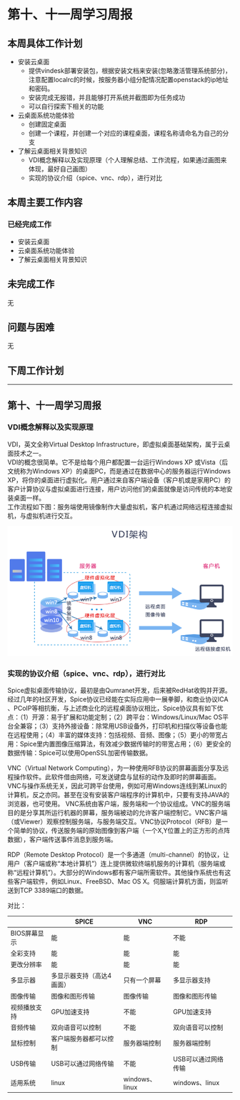 # 第十、十一周学习周报

## 本周具体工作计划

- 安装云桌面
    - 提供vindesk部署安装包，根据安装文档来安装(忽略激活管理系统部分)，注意配置localrc的时候，按服务器小组分配情况配置openstack的ip地址和密码。
    - 安装完成无报错，并且能够打开系统并截图即为任务成功
    - 可以自行探索下相关的功能
- 云桌面系统功能体验
    - 创建固定桌面
    - 创建一个课程，并创建一个对应的课程桌面，课程名称请命名为自己的分支
- 了解云桌面相关背景知识
    - VDI概念解释以及实现原理（个人理解总结、工作流程，如果通过画图来体现，最好自己画图）
    - 实现的协议介绍（spice、vnc、rdp），进行对比
## 本周主要工作内容

### 已经完成工作

- 安装云桌面
- 云桌面系统功能体验
- 了解云桌面相关背景知识

## 未完成工作

无

## 问题与困难

无

## 下周工作计划

---

## 第十、十一周学习周报

### VDI概念解释以及实现原理

VDI，英文全称Virtual Desktop Infrastructure，即虚拟桌面基础架构，属于云桌面技术之一。    
VDI的概念很简单。它不是给每个用户都配置一台运行Windows XP 或Vista（后文统称为Windows XP）的桌面PC，而是通过在数据中心的服务器运行Windows XP，将你的桌面进行虚拟化。用户通过来自客户端设备（客户机或是家用PC）的客户计算协议与虚拟桌面进行连接，用户访问他们的桌面就像是访问传统的本地安装桌面一样。   
工作流程如下图：服务端使用镜像制作大量虚拟机，客户机通过网络远程连接虚拟机，与虚拟机进行交互。


![](./images/VDI概念.png)

### 实现的协议介绍（spice、vnc、rdp），进行对比

Spice虚拟桌面传输协议，最初是由Qumranet开发，后来被RedHat收购并开源。经过几年的社区开发，Spice协议已经能在实际应用中一展拳脚，和商业协议ICA 、PCoIP等相抗衡，与上述商业化的远程桌面协议相比，Spice协议具有如下优点：（1）开源：易于扩展和功能定制；（2）跨平台：Windows/Linux/Mac OS平台全兼容；（3）支持外接设备：除常用USB设备外，打印机和扫描仪等设备也能在远程使用；（4）丰富的媒体支持：包括视频、音频、图像；（5）更小的带宽占用：Spice里内置图像压缩算法，有效减少数据传输时的带宽占用；（6）更安全的数据传输：Spice可以使用OpenSSL加密传输数据。

VNC（Virtual Network Computing），为一种使用RFB协议的屏幕画面分享及远程操作软件。此软件借由网络，可发送键盘与鼠标的动作及即时的屏幕画面。VNC与操作系统无关，因此可跨平台使用，例如可用Windows连线到某Linux的计算机，反之亦同。甚至在没有安装客户端程序的计算机中，只要有支持JAVA的浏览器，也可使用。
VNC系统由客户端，服务端和一个协议组成。VNC的服务端目的是分享其所运行机器的屏幕，服务端被动的允许客户端控制它。VNC客户端（或Viewer）观察控制服务端，与服务端交互。VNC协议Protocol（RFB）是一个简单的协议，传送服务端的原始图像到客户端（一个X,Y位置上的正方形的点阵数据），客户端传送事件消息到服务端。

RDP（Remote Desktop Protocol）是一个多通道（multi-channel）的协议，让用户（客户端或称“本地计算机”）连上提供微软终端机服务的计算机（服务端或称“远程计算机”）。大部分的Windows都有客户端所需软件。其他操作系统也有这些客户端软件，例如Linux、FreeBSD、Mac OS X。伺服端计算机方面，则监听送到TCP 3389端口的数据。

对比：    

|              | SPICE                     | VNC            | RDP                 |
| ------------ | ------------------------- | -------------- | ------------------- |
| BIOS屏幕显示 | 能                        | 能             | 不能                |
| 全彩支持     | 能                        | 能             | 能                  |
| 更改分辨率   | 能                        | 能             | 能                  |
| 多显示器     | 多显示器支持（高达4画面） | 只有一个屏幕   | 多显示器支持        |
| 图像传输     | 图像和图形传输            | 图像传输       | 图像和图形传输      |
| 视频播放支持 | GPU加速支持               | 不能           | GPU加速支持         |
| 音频传输     | 双向语音可以控制          | 不能           | 双向语音可以控制    |
| 鼠标控制     | 客户端服务器都可以控制    | 服务器端控制   | 服务器端控制        |
| USB传输      | USB可以通过网络传输       | 不能           | USB可以通过网络传输 |
| 适用系统     | linux                     | windows、linux | windows、linux      |

